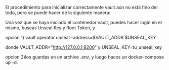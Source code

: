 El procedimiento para inicializar correctamente vault aún no está fino del todo, pero se puede hacer de la siguiente manera:

Una vez que se haya iniciado el contenedor vault, puedes hacer login en el mismo, buscas Unseal Key y Root Token, y 

opcion 1) vault operator unseal -address=$VAULT_ADDR $UNSEAL_KEY

donde VAULT_ADDR="http://127.0.0.1:8200" y UNSEAL_KEY=tu_unseal_key

opcion 2)los guardas en un archivo .env, y luego haces un docker-compose up -d.
